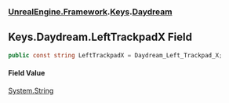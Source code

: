 ### [UnrealEngine.Framework](UnrealEngine_Framework.md 'UnrealEngine.Framework').[Keys](Keys.md 'UnrealEngine.Framework.Keys').[Daydream](Keys_Daydream.md 'UnrealEngine.Framework.Keys.Daydream')
## Keys.Daydream.LeftTrackpadX Field
```csharp
public const string LeftTrackpadX = Daydream_Left_Trackpad_X;
```
#### Field Value
[System.String](https://docs.microsoft.com/en-us/dotnet/api/System.String 'System.String')
